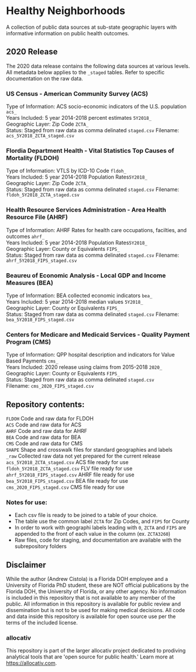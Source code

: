 # Healthy Neighborhoods
A collection of public data sources at sub-state geographic layers with informative information on public health outcomes. 

## 2020 Release
The 2020 data release contains the following data sources at various levels. All metadata below applies to the `_staged` tables. Refer to specific documentation on the raw data. 

### US Census - American Community Survey (ACS)
Type of Information: ACS socio-economic indicators of the U.S. population `acs_`<br>
Years Included: 5 year 2014-2018 percent estimates `5Y2018_`<br>
Geographic Layer: Zip Code `ZCTA_`<br>
Status: Staged from raw data as comma delinated `staged.csv`
Filename: `acs_5Y2018_ZCTA_staged.csv`

### Flordia Department Health - Vital Statistics Top Causes of Mortality (FLDOH)
Type of Information: VTLS by ICD-10 Code `fldoh_`<br>
Years Included: 5 year 2014-2018 Population Rates`5Y2018_`<br>
Geographic Layer: Zip Code `ZCTA_`<br>
Status: Staged from raw data as comma delinated `staged.csv`
Filename: `fldoh_5Y2018_ZCTA_staged.csv`

### Health Resource Services Administration - Area Health Resource File (AHRF)
Type of Information: AHRF Rates for health care occupations, facilties, and outcomes `ahrf_`<br>
Years Included: 5 year 2014-2018 Population Rates`5Y2018_`<br>
Geographic Layer: County or Equivalents `FIPS_`<br>
Status: Staged from raw data as comma delinated `staged.csv`
Filename: `ahrf_5Y2018_FIPS_staged.csv`

### Beaureu of Economic Analysis - Local GDP and Income Measures (BEA)
Type of Information: BEA collected economic indicators `bea_`<br>
Years Included: 5 year 2014-2018 median values `5Y2018_`<br>
Geographic Layer: County or Equivalents `FIPS_`<br>
Status: Staged from raw data as comma delinated `staged.csv`
Filename: `bea_5Y2018_FIPS_staged.csv`

### Centers for Medicare and Medicaid Services - Quality Payment Program (CMS)
Type of Information: QPP hospital description and indicators for Value Based Payments `cms_`<br>
Years Included: 2020 release using claims from 2015-2018 `2020_`<br>
Geographic Layer: County or Equivalents `FIPS_`<br>
Status: Staged from raw data as comma delinated `staged.csv`<br>
Filename: `cms_2020_FIPS_staged.csv`

## Repository contents:
`FLDOH` Code and raw data for FLDOH<br>
`ACS` Code and raw data for ACS<br>
`AHRF` Code and raw data for AHRF<br>
`BEA` Code and raw data for BEA<br>
`CMS` Code and raw data for CMS<br>
`SHAPE` Shape and crosswalk files for standard geographies and labels<br>
`_raw` Collected raw data not yet prepared for the current release<br>
`acs_5Y2018_ZCTA_staged.csv` ACS file ready for use<br>
`fldoh_5Y2018_ZCTA_staged.csv` FLV file ready for use<br>
`ahrf_5Y2018_FIPS_staged.csv` AHRF file ready for use<br>
`bea_5Y2018_FIPS_staged.csv` BEA file ready for use<br>
`cms_2020_FIPS_staged.csv` CMS file ready for use<br>

### Notes for use:
- Each csv file is ready to be joined to a table of your choice. 
- The table use the common label `ZCTA` for Zip Codes, and `FIPS` for County
- In order to work with geographi labels leading with `0`, `ZCTA` and `FIPS` are appended to the front of each value in the column (ex. `ZCTA3260`)
- Raw files, code for staging, and documentation are available with the subrepository folders

## Disclaimer
While the author (Andrew Cistola) is a Florida DOH employee and a University of Florida PhD student, these are NOT official publications by the Florida DOH, the University of Florida, or any other agency. 
No information is included in this repository that is not available to any member of the public. 
All information in this repository is available for public review and dissemination but is not to be used for making medical decisions. 
All code and data inside this repository is available for open source use per the terms of the included license. 

### allocativ
This repository is part of the larger allocativ project dedicated to prodiving analytical tools that are 'open source for public health.' Learn more at https://allocativ.com. 
